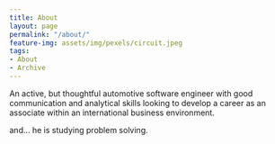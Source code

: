 ```yaml
---
title: About
layout: page
permalink: "/about/"
feature-img: assets/img/pexels/circuit.jpeg
tags:
- About
- Archive
---
```


An active, but thoughtful automotive software engineer with good communication and analytical skills looking to develop a career as an associate within an international business environment.

and... he is studying problem solving.